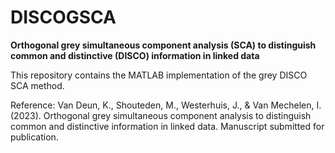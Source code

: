 # DISCOGSCA
**Orthogonal grey simultaneous component analysis (SCA) to distinguish common and distinctive (DISCO) information in linked data**

This repository contains the MATLAB implementation of the grey DISCO SCA method.

Reference:
Van Deun, K., Shouteden, M., Westerhuis, J., & Van Mechelen, I. (2023). Orthogonal grey simultaneous component analysis to distinguish common and distinctive information in linked data. Manuscript submitted for publication.
